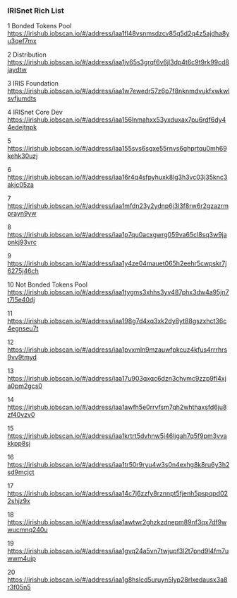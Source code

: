 ### IRISnet Rich List

1 Bonded Tokens Pool
https://irishub.iobscan.io/#/address/iaa1fl48vsnmsdzcv85q5d2q4z5ajdha8yu3qef7mx

2 Distribution
https://irishub.iobscan.io/#/address/iaa1jv65s3grqf6v6jl3dp4t6c9t9rk99cd8jaydtw

3 IRIS Foundation
https://irishub.iobscan.io/#/address/iaa1w7ewedr57z6p7f8nknmdvukfxwkwlsvfjumdts

4 IRISnet Core Dev
https://irishub.iobscan.io/#/address/iaa156lnmahxx53yxduxax7pu6rdf6dy44edejtnpk

5
https://irishub.iobscan.io/#/address/iaa155svs6sgxe55rnvs6ghprtqu0mh69kehk30uzj

6
https://irishub.iobscan.io/#/address/iaa16r4q4sfpyhuxk8lg3h3vc03j35knc3akjc05za

7
https://irishub.iobscan.io/#/address/iaa1mfdn23y2ydnp6j3l3f8rw6r2gzazrmprayn9yw

8 
https://irishub.iobscan.io/#/address/iaa1p7qu0acxgwrg059va65cl8sq3w9japnkj93vrc

9
https://irishub.iobscan.io/#/address/iaa1y4ze04mauet065h2eehr5cwpskr7j6275j46ch

10 Not Bonded Tokens Pool
https://irishub.iobscan.io/#/address/iaa1tygms3xhhs3yv487phx3dw4a95jn7t7l5e40dj

11
https://irishub.iobscan.io/#/address/iaa198g7d4xq3xk2dy8yt88gszxhct36c4egnseu7t

12
https://irishub.iobscan.io/#/address/iaa1pvxmln9mzauwfpkcuz4kfus4rrrhrs9vv9tmyd

13
https://irishub.iobscan.io/#/address/iaa17u903qxqc6dzn3chvmc9zzp9fl4xja0pm2gcs0

14
https://irishub.iobscan.io/#/address/iaa1awfh5e0rrvfsm7qh2whthaxsfd6ju8zf40vzv0

15
https://irishub.iobscan.io/#/address/iaa1krtrt5dvhnw5j46ljgah7q5f9pm3vvakkpp8sj

16
https://irishub.iobscan.io/#/address/iaa1tr50r9ryu4w3s0n4exhg8k8ru6y3h2sd9mcjct

17
https://irishub.iobscan.io/#/address/iaa14c7j6zzfy8rznnpt5fjenh5pspqpd022shjz9x

18
https://irishub.iobscan.io/#/address/iaa1awtwr2ghzkzdnepm89nf3qx7df9wwucmnq240u

19
https://irishub.iobscan.io/#/address/iaa1gvq24a5vn7twjupf3l2t7pnd9l4fm7uwwm4ujp

20
https://irishub.iobscan.io/#/address/iaa1g8hslcd5uruyn5lyp28rlxedausx3a8r3f05n5
